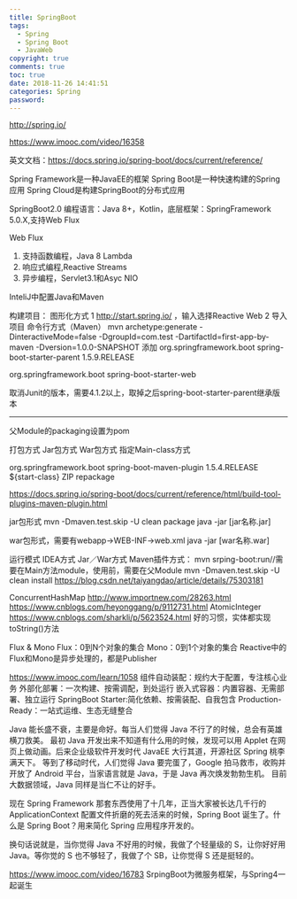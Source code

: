 ```yaml
---
title: SpringBoot
tags:
  - Spring
  - Spring Boot
  - JavaWeb
copyright: true
comments: true
toc: true
date: 2018-11-26 14:41:51
categories: Spring
password:
---
```


http://spring.io/

https://www.imooc.com/video/16358

英文文档：https://docs.spring.io/spring-boot/docs/current/reference/

Spring Framework是一种JavaEE的框架
Spring Boot是一种快速构建的Spring应用
Spring Cloud是构建SpringBoot的分布式应用

SpringBoot2.0
编程语言：Java 8+，Kotlin，底层框架：SpringFramework 5.0.X,支持Web Flux

Web Flux  
1. 支持函数编程，Java 8 Lambda
2. 响应式编程,Reactive Streams
3. 异步编程，Servlet3.1和Asyc NIO

InteliJ中配置Java和Maven

构建项目：
图形化方式
1 http://start.spring.io/ ，输入选择Reactive Web
2 导入项目
命令行方式（Maven）
mvn archetype:generate -DinteractiveMode=false -DgroupId=com.test -DartifactId=first-app-by-maven -Dversion=1.0.0-SNAPSHOT
添加
 <parent>
    <groupId>org.springframework.boot</groupId>
    <artifactId>spring-boot-starter-parent</artifactId>
    <version>1.5.9.RELEASE</version>
    <relativePath/>
</parent>
    
<dependencies>
    <dependency>
        <groupId>org.springframework.boot</groupId>
        <artifactId>spring-boot-starter-web</artifactId>
    </dependency>
</dependencies>

取消Junit的版本，需要4.1.2以上，取掉之后spring-boot-starter-parent继承版本



----
父Module的packaging设置为pom 


打包方式
Jar包方式 
War包方式
指定Main-class方式

<plugin>
  <groupId>org.springframework.boot</groupId>
  <artifactId>spring-boot-maven-plugin</artifactId>
  <version>1.5.4.RELEASE</version>
  <configuration>
    <mainClass>${start-class}</mainClass>
    <layout>ZIP</layout>
  </configuration>
  <executions>
    <execution>
      <goals>
        <goal>repackage</goal>
      </goals>
    </execution>
  </executions>
</plugin> 

https://docs.spring.io/spring-boot/docs/current/reference/html/build-tool-plugins-maven-plugin.html

jar包形式
mvn -Dmaven.test.skip -U clean package
java -jar [jar名称.jar]


war包形式，需要有webapp->WEB-INF->web.xml
java -jar [war名称.war]


运行模式
IDEA方式
Jar／War方式
Maven插件方式：
mvn srping-boot:run//需要在Main方法module，使用前，需要在父Module mvn -Dmaven.test.skip -U clean install
https://blog.csdn.net/taiyangdao/article/details/75303181

ConcurrentHashMap  http://www.importnew.com/28263.html  https://www.cnblogs.com/heyonggang/p/9112731.html
AtomicInteger https://www.cnblogs.com/sharkli/p/5623524.html
好的习惯，实体都实现toString()方法 

Flux & Mono
Flux：0到N个对象的集合
Mono：0到1个对象的集合
Reactive中的Flux和Mono是异步处理的，都是Publisher


https://www.imooc.com/learn/1058
组件自动装配：规约大于配置，专注核心业务
外部化部署：一次构建、按需调配，到处运行
嵌入式容器：内置容器、无需部署、独立运行
SpringBoot Starter:简化依赖、按需装配、自我包含
Production-Ready：一站式运维、生态无缝整合

Java 能长盛不衰，主要是命好。每当人们觉得 Java 不行了的时候，总会有英雄横刀救美。
最初 Java 开发出来不知道有什么用的时候，发现可以用 Applet 在网页上做动画。后来企业级软件开发时代 JavaEE 大行其道，开源社区 Spring 桃李满天下。
等到了移动时代，人们觉得 Java 要完蛋了，Google 拍马救市，收购并开放了 Android 平台，当家语言就是 Java，于是 Java 再次焕发勃勃生机。
目前大数据领域，Java 同样是当仁不让的好手。

现在 Spring Framework 那套东西使用了十几年，正当大家被长达几千行的 ApplicationContext 配置文件折磨的死去活来的时候，Spring Boot 诞生了。什么是 Spring Boot？用来简化 Spring 应用程序开发的。

换句话说就是，当你觉得 Java 不好用的时候，我做了个轻量级的 S，让你好好用 Java。等你觉的 S 也不够轻了，我做了个 SB，让你觉得 S 还是挺轻的。


https://www.imooc.com/video/16783
SrpingBoot为微服务框架，与Spring4一起诞生


